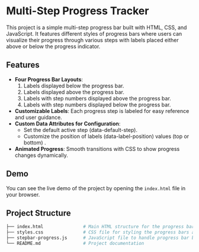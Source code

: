 # Multi-Step Progress Tracker

This project is a simple multi-step progress bar built with HTML, CSS, and JavaScript. It features different styles of progress bars where users can visualize their progress through various steps with labels placed either above or below the progress indicator.

## Features

- **Four Progress Bar Layouts**:
  1. Labels displayed below the progress bar.
  2. Labels displayed above the progress bar.
  3. Labels with step numbers displayed above the progress bar.
  4. Labels with step numbers displayed below the progress bar.
- **Customizable Labels**: Each progress step is labeled for easy reference and user guidance.
- **Custom Data Attributes for Configuration**:
  - Set the default active step (data-default-step).
  - Customize the position of labels (data-label-position) values (top or bottom) .
- **Animated Progress**: Smooth transitions with CSS to show progress changes dynamically.

## Demo

You can see the live demo of the project by opening the `index.html` file in your browser.

## Project Structure

```bash
├── index.html               # Main HTML structure for the progress bar demo
├── styles.css               # CSS file for styling the progress bars and layout
├── stepbar-progress.js      # JavaScript file to handle progress bar behavior (if required)
└── README.md                # Project documentation
